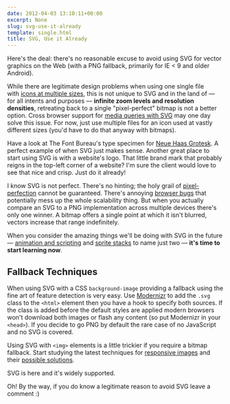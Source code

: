 ```yaml
---
date: 2012-04-03 13:10:11+00:00
excerpt: None
slug: svg-use-it-already
template: single.html
title: SVG, Use it Already
---
```


Here's the deal: there's no reasonable excuse to avoid using SVG for vector graphics on the Web (with a PNG fallback, primarily for IE < 9 and older Android).

While there are legitimate design problems when using one single file with [icons at multiple sizes](http://www.pushing-pixels.org/2011/11/04/about-those-vector-icons.html), this is not unique to SVG and in the land of — for all intents and purposes — **infinite zoom levels and resolution densities**, retreating back to a single "pixel-perfect" bitmap is not a better option. Cross browser support for [media queries with SVG](http://my.opera.com/ODIN/blog/2009/10/12/how-media-queries-allow-you-to-optimize-svg-icons-for-several-sizes) may one day solve this issue. For now, just use multiple files for an icon used at vastly different sizes (you'd have to do that anyway with bitmaps).

Have a look at The Font Bureau's type specimen for [Neue Haas Grotesk](http://www.fontbureau.com/NHG/specimens/). A perfect example of when SVG just makes sense. Another great place to start using SVG is with a website's logo. That little brand mark that probably reigns in the top-left corner of a website? I'm sure the client would love to see that nice and crisp. Just do it already!

I know SVG is not perfect. There's no hinting; the holy grail of [pixel-perfection](http://simurai.com/post/19895985870/icon-sharpness-limbo) cannot be guaranteed. There's annoying [browser bugs](/2012/03/11/svg-all-fun-and-games/) that potentially mess up the whole scalability thing. But when you actually compare an SVG to a PNG implementation across multiple devices there's only one winner. A bitmap offers a single point at which it isn't blurred, vectors increase that range indefinitely.

When you consider the amazing things we'll be doing with SVG in the future — [animation and scripting](http://blogs.adobe.com/webplatform/2012/03/30/svg-animations-css-animations-css-transitions/) and [sprite stacks](http://simurai.com/post/20251013889/svg-stacks) to name just two — **it's time to start learning now**.


## Fallback Techniques


When using SVG with a CSS `background-image` providing a fallback using the fine art of feature detection is very easy. Use [Modernizr](http://modernizr.com/) to add the `.svg` class to the `<html>` element then you have a hook to specify both sources. If the class is added before the default styles are applied modern browsers won't download both images or flash any content (so put Modernizr in your `<head>`). If you decide to go PNG by default the rare case of no JavaScript and no SVG is covered.

Using SVG with `<img>` elements is a little trickier if you require a bitmap fallback. Start studying the latest techniques for [responsive images](http://www.alistapart.com/articles/responsive-images-how-they-almost-worked-and-what-we-need/) and their [possible solutions](https://github.com/adamdbradley/foresight.js).

SVG is here and it's widely supported.

Oh! By the way, if you do know a legitimate reason to avoid SVG leave a comment :)
